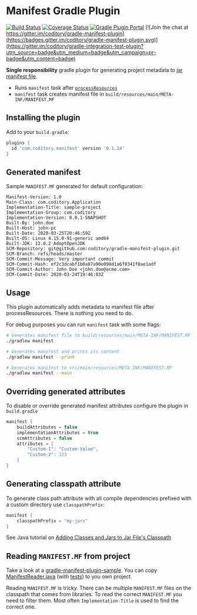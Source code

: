 # Manifest Gradle Plugin

[![Build Status](https://github.com/coditory/gradle-manifest-plugin/workflows/Build/badge.svg?branch=master)](https://github.com/coditory/gradle-manifest-plugin/actions?query=workflow%3ABuild+branch%3Amaster)
[![Coverage Status](https://coveralls.io/repos/github/coditory/gradle-manifest-plugin/badge.svg?branch=master)](https://coveralls.io/github/coditory/gradle-manifest-plugin?branch=master)
[![Gradle Plugin Portal](https://img.shields.io/badge/Plugin_Portal-v0.1.14-green.svg)](https://plugins.gradle.org/plugin/com.coditory.manifest)
[![Join the chat at https://gitter.im/coditory/gradle-manifest-plugin](https://badges.gitter.im/coditory/gradle-manifest-plugin.svg)](https://gitter.im/coditory/gradle-integration-test-plugin?utm_source=badge&utm_medium=badge&utm_campaign=pr-badge&utm_content=badge)

**Single responsibility** gradle plugin for generating project metadata
to [jar manifest file](https://docs.oracle.com/javase/tutorial/deployment/jar/manifestindex.html).

- Runs `manifest` task
  after [`processResources`](https://docs.gradle.org/current/userguide/java_plugin.html#sec:java_tasks)
- `manifest` task creates manifest file in `build/resources/main/META-INF/MANIFEST.MF`

## Installing the plugin

Add to your `build.gradle`:

```gradle
plugins {
  id 'com.coditory.manifest' version '0.1.14'
}
```

## Generated manifest

Sample `MANIFEST.MF` generated for default configuration:

```
Manifest-Version: 1.0
Main-Class: com.coditory.Application
Implementation-Title: sample-project
Implementation-Group: com.coditory
Implementation-Version: 0.0.1-SNAPSHOT
Built-By: john.doe
Built-Host: john-pc
Built-Date: 2020-03-25T20:46:59Z
Built-OS: Linux 4.15.0-91-generic amd64
Built-JDK: 12.0.2 AdoptOpenJDK
SCM-Repository: git@github.com:coditory/gradle-manifest-plugin.git
SCM-Branch: refs/heads/master
SCM-Commit-Message: Very important commit
SCM-Commit-Hash: ef2c3dcabf1b0a87a90e098d1a6f0341f0ae1adf
SCM-Commit-Author: John Doe <john.doe@acme.com>
SCM-Commit-Date: 2020-03-24T19:46:03Z
```

## Usage

This plugin automatically adds metadata to manifest file after processResources. There is nothing you need to do.

For debug purposes you can run `manifest` task with some flags:

```sh
# Generates manifest file to build/resources/main/META-INF/MANIFEST.MF
./gradlew manifest

# Generates manifest and prints its content
./gradlew manifest --print

# Generates manifest to src/main/resources/META-INF/MANIFEST.MF
./gradlew manifest --main
```

## Overriding generated attributes

To disable or override generated manifest attributes configure the plugin in `build.gradle`

```gradle
manifest {
    buildAttributes = false
    implementationAttributes = true
    scmAttributes = false
    attributes = [
        "Custom-1": "Custom-Value",
        "Custom-2": 123
    ]
}
```

## Generating classpath attribute

To generate class path attribute with all compile dependencies prefixed with a custom directory use `classpathPrefix`:

```gradle
manifest {
    classpathPrefix = "my-jars"
}
```

See Java tutorial
on [Adding Classes and Jars to Jar File's Classpath](https://docs.oracle.com/javase/tutorial/deployment/jar/downman.html)

## Reading `MANIFEST.MF` from project

Take a look at a [gradle-manifest-plugin-sample](https://github.com/coditory/gradle-manifest-plugin-sample).
You can copy [ManifestReader.java](https://github.com/coditory/gradle-manifest-plugin-sample/blob/master/src/main/java/com/coditory/sandbox/ManifestReader.java) (with [tests](https://github.com/coditory/gradle-manifest-plugin-sample/blob/master/src/test/groovy/com/coditory/sandbox/ManifestReaderTest.groovy)) to you own project.

Reading `MANIFEST.MF` is tricky. There can be multiple `MANIFEST.MF` files on the classpath that comes from libraries.
To read the correct `MANIFEST.MF` you need to filter them. Most often `Implementation-Title` is used to find the correct one.

